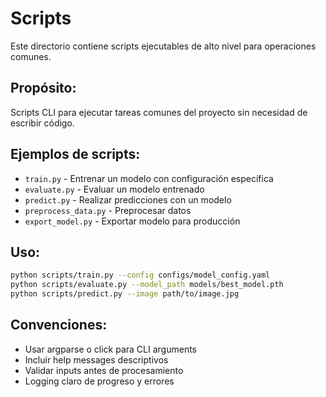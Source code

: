 # Scripts

Este directorio contiene scripts ejecutables de alto nivel para operaciones comunes.

## Propósito:
Scripts CLI para ejecutar tareas comunes del proyecto sin necesidad de escribir código.

## Ejemplos de scripts:
- `train.py` - Entrenar un modelo con configuración específica
- `evaluate.py` - Evaluar un modelo entrenado
- `predict.py` - Realizar predicciones con un modelo
- `preprocess_data.py` - Preprocesar datos
- `export_model.py` - Exportar modelo para producción

## Uso:
```bash
python scripts/train.py --config configs/model_config.yaml
python scripts/evaluate.py --model_path models/best_model.pth
python scripts/predict.py --image path/to/image.jpg
```

## Convenciones:
- Usar argparse o click para CLI arguments
- Incluir help messages descriptivos
- Validar inputs antes de procesamiento
- Logging claro de progreso y errores

